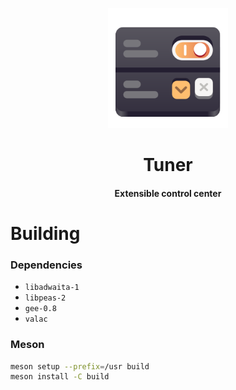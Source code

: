 <p align="center">
  <img alt="branding" width="192" src="./data/icons/app/color.svg">
</p>
<h1 align="center">Tuner</h1>
<h4 align="center">Extensible control center</h4>

# Building

### Dependencies

- `libadwaita-1`
- `libpeas-2`
- `gee-0.8`
- `valac`

### Meson

```sh
meson setup --prefix=/usr build
meson install -C build
```
